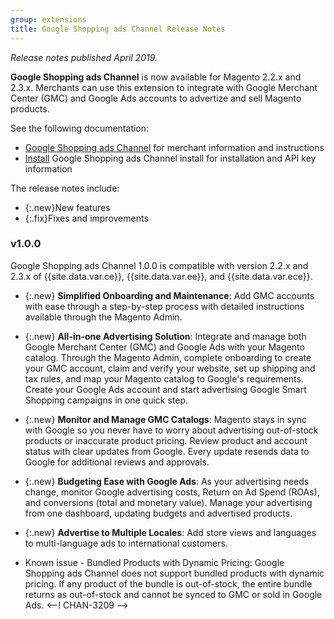 ```yaml
---
group: extensions
title: Google Shopping ads Channel Release Notes
---
```


*Release notes published April 2019.*

**Google Shopping ads Channel** is now available for Magento 2.2.x and 2.3.x. Merchants can use this extension to integrate with Google Merchant Center (GMC) and Google Ads accounts to advertize and sell Magento products.

See the following documentation:

- [Google Shopping ads Channel](https://docs.magento.com/m2/ce/user_guide/sales-channels/google-ads/google-ad-channel.html) for merchant information and instructions
- [Install]({{site.baseurl}}/extensions/amazon-sales/) Google Shopping ads Channel install for installation and API key information

The release notes include:

-   {:.new}New features
-   {:.fix}Fixes and improvements

### v1.0.0

Google Shopping ads Channel 1.0.0 is compatible with version 2.2.x and 2.3.x of {{site.data.var.ce}}, {{site.data.var.ee}}, and {{site.data.var.ece}}.

- {:.new} **Simplified Onboarding and Maintenance**: Add GMC accounts with ease through a step-by-step process with detailed instructions available through the Magento Admin. 

- {:.new} **All-in-one Advertising Solution**: Integrate and manage both Google Merchant Center (GMC) and Google Ads with your Magento catalog. Through the Magento Admin, complete onboarding to create your GMC account, claim and verify your website, set up shipping and tax rules, and map your Magento catalog to Google's requirements. Create your Google Ads account and start advertising Google Smart Shopping campaigns in one quick step.

- {:.new} **Monitor and Manage GMC Catalogs**: Magento stays in sync with Google so you never have to worry about advertising out-of-stock products or inaccurate product pricing. Review product and account status with clear updates from Google. Every update resends data to Google for additional reviews and approvals.

- {:.new} **Budgeting Ease with Google Ads**: As your advertising needs change, monitor Google advertising costs, Return on Ad Spend (ROAs), and conversions (total and monetary value). Manage your advertising from one dashboard, updating budgets and advertised products.

- {:.new} **Advertise to Multiple Locales**: Add store views and languages to multi-language ads to international customers.

- Known issue - Bundled Products with Dynamic Pricing: Google Shopping ads Channel does not support bundled products with dynamic pricing. If any product of the bundle is out-of-stock, the entire bundle returns as out-of-stock and cannot be synced to GMC or sold in Google Ads. <--! CHAN-3209 -->
